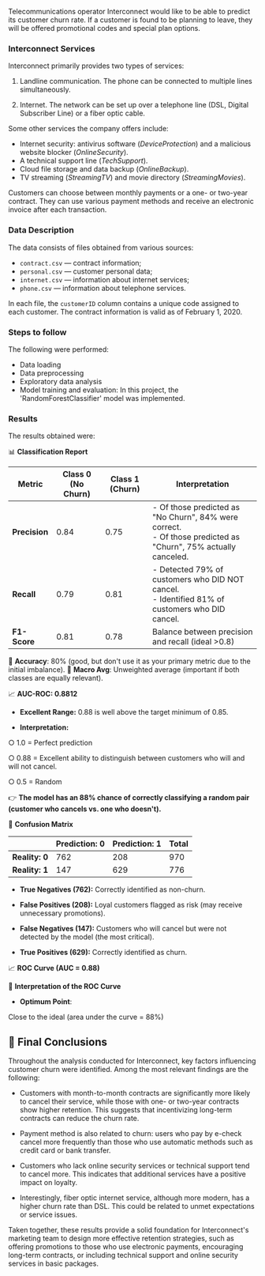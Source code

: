 Telecommunications operator Interconnect would like to be able to predict its customer churn rate. If a customer is found to be planning to leave, they will be offered promotional codes and special plan options.

### Interconnect Services

Interconnect primarily provides two types of services:

1. Landline communication. The phone can be connected to multiple lines simultaneously.

2. Internet. The network can be set up over a telephone line (DSL, Digital Subscriber Line) or a fiber optic cable.

Some other services the company offers include:

- Internet security: antivirus software (*DeviceProtection*) and a malicious website blocker (*OnlineSecurity*).
- A technical support line (*TechSupport*).
- Cloud file storage and data backup (*OnlineBackup*).
- TV streaming (*StreamingTV*) and movie directory (*StreamingMovies*).
  
Customers can choose between monthly payments or a one- or two-year contract. They can use various payment methods and receive an electronic invoice after each transaction.

### Data Description

The data consists of files obtained from various sources:

- `contract.csv` — contract information;
- `personal.csv` — customer personal data;
- `internet.csv` — information about internet services;
- `phone.csv` — information about telephone services.

In each file, the `customerID` column contains a unique code assigned to each customer. The contract information is valid as of February 1, 2020.

### Steps to follow

The following were performed:

- Data loading
- Data preprocessing
- Exploratory data analysis
- Model training and evaluation: In this project, the 'RandomForestClassifier' model was implemented.

### Results

The results obtained were:

📊 **Classification Report**

| Metric | Class 0 (No Churn) | Class 1 (Churn) | Interpretation |
|---------------|--------------------|------------------|----------------|
| **Precision** | 0.84 | 0.75 | - Of those predicted as "No Churn", 84% were correct.<br>- Of those predicted as "Churn", 75% actually canceled. |
| **Recall** | 0.79 | 0.81 | - Detected 79% of customers who DID NOT cancel.<br>- Identified 81% of customers who DID cancel. |
| **F1-Score** | 0.81 | 0.78 | Balance between precision and recall (ideal >0.8) |

🔹 **Accuracy**: 80% (good, but don't use it as your primary metric due to the initial imbalance).
🔹 **Macro Avg**: Unweighted average (important if both classes are equally relevant).


📈 **AUC-ROC: 0.8812**

- **Excellent Range:** 0.88 is well above the target minimum of 0.85.

- **Interpretation:**

○ 1.0 = Perfect prediction

○ 0.88 = Excellent ability to distinguish between customers who will and will not cancel.

○ 0.5 = Random

👉 **The model has an 88% chance of correctly classifying a random pair (customer who cancels vs. one who doesn't).**

📌 **Confusion Matrix**

| | Prediction: 0 | Prediction: 1 | Total |
|---------------|--------------------|-----------------|----------------|
| **Reality: 0** | 762 | 208 | 970 |
| **Reality: 1** | 147 | 629 | 776 |

- **True Negatives (762):** Correctly identified as non-churn.

- **False Positives (208):** Loyal customers flagged as risk (may receive unnecessary promotions).

- **False Negatives (147):** Customers who will cancel but were not detected by the model (the most critical).

- **True Positives (629):** Correctly identified as churn.


📈 **ROC Curve (AUC = 0.88)**

🎯 **Interpretation of the ROC Curve**

- **Optimum Point**: 

Close to the ideal (area under the curve = 88%)


## 📌 Final Conclusions

Throughout the analysis conducted for Interconnect, key factors influencing customer churn were identified. Among the most relevant findings are the following:

- Customers with month-to-month contracts are significantly more likely to cancel their service, while those with one- or two-year contracts show higher retention. This suggests that incentivizing long-term contracts can reduce the churn rate.

- Payment method is also related to churn: users who pay by e-check cancel more frequently than those who use automatic methods such as credit card or bank transfer.

- Customers who lack online security services or technical support tend to cancel more. This indicates that additional services have a positive impact on loyalty.

- Interestingly, fiber optic internet service, although more modern, has a higher churn rate than DSL. This could be related to unmet expectations or service issues.

Taken together, these results provide a solid foundation for Interconnect's marketing team to design more effective retention strategies, such as offering promotions to those who use electronic payments, encouraging long-term contracts, or including technical support and online security services in basic packages.
